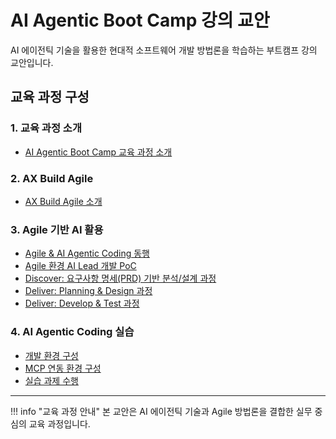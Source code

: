 # AI Agentic Boot Camp 강의 교안

AI 에이전틱 기술을 활용한 현대적 소프트웨어 개발 방법론을 학습하는 부트캠프 강의 교안입니다.

## 교육 과정 구성

### 1. 교육 과정 소개
- [AI Agentic Boot Camp 교육 과정 소개](introduction/course-overview.md)

### 2. AX Build Agile
- [AX Build Agile 소개](agile/ax-build-intro.md)

### 3. Agile 기반 AI 활용
- [Agile & AI Agentic Coding 동행](agile-ai/agile-ai-coding.md)
- [Agile 환경 AI Lead 개발 PoC](agile-ai/ai-lead-poc.md)
- [Discover: 요구사항 명세(PRD) 기반 분석/설계 과정](agile-ai/discover-prd.md)
- [Deliver: Planning & Design 과정](agile-ai/deliver-planning.md)
- [Deliver: Develop & Test 과정](agile-ai/deliver-develop.md)

### 4. AI Agentic Coding 실습
- [개발 환경 구성](hands-on/dev-environment.md)
- [MCP 연동 환경 구성](hands-on/mcp-setup.md)
- [실습 과제 수행](hands-on/practice-tasks.md)

---

!!! info "교육 과정 안내"
    본 교안은 AI 에이전틱 기술과 Agile 방법론을 결합한 실무 중심의 교육 과정입니다.

